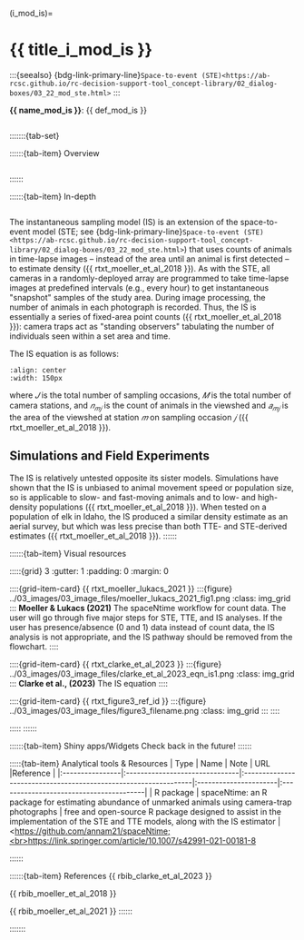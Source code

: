 ﻿---
jupytext:
  formats: md:myst
  text_representation:
    extension: .md
    format_name: myst
    format_version: 0.17.2 <!--0.13-->
    jupytext_version: 1.16.4 <!-- 6.5.4-->
kernelspec:
  display_name: Python 3
  language: python
  name: python3
editor_options:
  markdown:
    wrap: none
---
(i_mod_is)=
# {{ title_i_mod_is }}
:::{seealso}
{bdg-link-primary-line}`Space-to-event (STE)<https://ab-rcsc.github.io/rc-decision-support-tool_concept-library/02_dialog-boxes/03_22_mod_ste.html>`
:::

**{{ name_mod_is }}**: {{ def_mod_is }}
```{include} pro_con_assump/mod_is_apc.md
```

:::::::{tab-set}

::::::{tab-item} Overview
```{include} include/00_coming_soon.md
```
::::::

::::::{tab-item} In-depth
```{include} include/note_adapted_clarke_et_al_2023.md
```

The instantaneous sampling model (IS) is an extension of the space-to-event model (STE; see {bdg-link-primary-line}`Space-to-event (STE)<https://ab-rcsc.github.io/rc-decision-support-tool_concept-library/02_dialog-boxes/03_22_mod_ste.html>`) that uses counts of animals in time-lapse images – instead of the area until an animal is first detected – to estimate density ({{ rtxt_moeller_et_al_2018 }}). As with the STE, all cameras in a randomly-deployed array are programmed to take time-lapse images at predefined intervals (e.g., every hour) to get instantaneous "snapshot" samples of the study area. During image processing, the number of animals in each photograph is recorded. Thus, the IS is essentially a series of fixed-area point counts ({{ rtxt_moeller_et_al_2018 }}): camera traps act as "standing observers" tabulating the number of individuals seen within a set area and time.

The IS equation is as follows:
```{figure} ../03_images/03_image_files/clarke_et_al_2023_eqn_is1.png
:align: center
:width: 150px
```

where *𝐽* is the total number of sampling occasions, *𝑀* is the total number of camera stations, and *𝑛<sub>𝑚𝑗</sub>* is the count of animals in the viewshed and *𝑎<sub>𝑚𝑗</sub>* is the area of the viewshed at station *𝑚* on sampling occasion *𝑗* ({{ rtxt_moeller_et_al_2018 }}).

## Simulations and Field Experiments

The IS is relatively untested opposite its sister models. Simulations have shown that the IS is unbiased to animal movement speed or population size, so is applicable to slow- and fast-moving animals and to low- and high-density populations ({{ rtxt_moeller_et_al_2018 }}). When tested on a population of elk in Idaho, the IS produced a similar density estimate as an aerial survey, but which was less precise than both TTE- and STE-derived estimates ({{ rtxt_moeller_et_al_2018 }}).
::::::

::::::{tab-item} Visual resources

:::::{grid} 3
:gutter: 1
:padding: 0
:margin: 0

::::{grid-item-card} {{ rtxt_moeller_lukacs_2021 }}
:::{figure} ../03_images/03_image_files/moeller_lukacs_2021_fig1.png
:class: img_grid
:::
**Moeller & Lukacs (2021)** The spaceNtime workflow for count data. The user will go through five major steps for STE, TTE, and IS analyses. If the user has presence/absence (0 and 1) data instead of count data, the IS analysis is not appropriate, and the IS pathway should be removed from the flowchart.
::::

::::{grid-item-card} {{ rtxt_clarke_et_al_2023 }}
:::{figure} ../03_images/03_image_files/clarke_et_al_2023_eqn_is1.png
:class: img_grid
:::
**Clarke et al., (2023)** The IS equation
::::

::::{grid-item-card} {{ rtxt_figure3_ref_id }}
:::{figure} ../03_images/03_image_files/figure3_filename.png
:class: img_grid
:::
::::

:::::
::::::

::::::{tab-item} Shiny apps/Widgets
Check back in the future!
::::::

:::::{tab-item} Analytical tools & Resources
| Type | Name | Note | URL |Reference |
|:----------------|:-------------------------------|:----------------------------------------------------------------|:----------------------|:----------------------------------------|
| R package | spaceNtime: an R package for estimating abundance of unmarked animals using camera-trap photographs | free and open-source R package designed to assist in the implementation of the STE and TTE models, along with the IS estimator | <https://github.com/annam21/spaceNtime;<br><https://link.springer.com/article/10.1007/s42991-021-00181-8>
<!-- END_RESOURCE_TABLE -->
::::::

::::::{tab-item} References
{{ rbib_clarke_et_al_2023 }}

{{ rbib_moeller_et_al_2018 }}

{{ rbib_moeller_et_al_2021 }}
::::::

:::::::

